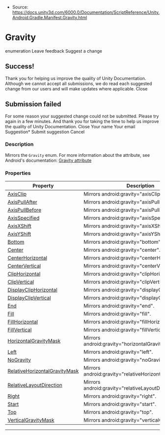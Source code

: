 * Source: https://docs.unity3d.com/6000.0/Documentation/ScriptReference/Unity.Android.Gradle.Manifest.Gravity.html

# Gravity
enumeration
Leave feedback
Suggest a change
## Success!
Thank you for helping us improve the quality of Unity Documentation. Although we cannot accept all submissions, we do read each suggested change from our users and will make updates where applicable.
Close
## Submission failed
For some reason your suggested change could not be submitted. Please <a>try again</a> in a few minutes. And thank you for taking the time to help us improve the quality of Unity Documentation.
Close
Your name Your email Suggestion* Submit suggestion
Cancel
### Description
Mirrors the ` Gravity ` enum.
For more information about the attribute, see Android's documentation: [Gravity attribute](https://developer.android.com/reference/android/R.styleable#LinearLayout_gravity)
### Properties
Property | Description  
---|---  
[AxisClip](https://docs.unity3d.com/6000.0/Documentation/ScriptReference/Unity.Android.Gradle.Manifest.Gravity.AxisClip.html) | Mirrors android:gravity="axisClip".  
[AxisPullAfter](https://docs.unity3d.com/6000.0/Documentation/ScriptReference/Unity.Android.Gradle.Manifest.Gravity.AxisPullAfter.html) | Mirrors android:gravity="axisPullAfter".  
[AxisPullBefore](https://docs.unity3d.com/6000.0/Documentation/ScriptReference/Unity.Android.Gradle.Manifest.Gravity.AxisPullBefore.html) | Mirrors android:gravity="axisPullBefore".  
[AxisSpecified](https://docs.unity3d.com/6000.0/Documentation/ScriptReference/Unity.Android.Gradle.Manifest.Gravity.AxisSpecified.html) | Mirrors android:gravity="axisSpecified".  
[AxisXShift](https://docs.unity3d.com/6000.0/Documentation/ScriptReference/Unity.Android.Gradle.Manifest.Gravity.AxisXShift.html) | Mirrors android:gravity="axisXShift".  
[AxisYShift](https://docs.unity3d.com/6000.0/Documentation/ScriptReference/Unity.Android.Gradle.Manifest.Gravity.AxisYShift.html) | Mirrors android:gravity="axisYShift".  
[Bottom](https://docs.unity3d.com/6000.0/Documentation/ScriptReference/Unity.Android.Gradle.Manifest.Gravity.Bottom.html) | Mirrors android:gravity="bottom".  
[Center](https://docs.unity3d.com/6000.0/Documentation/ScriptReference/Unity.Android.Gradle.Manifest.Gravity.Center.html) | Mirrors android:gravity="center".  
[CenterHorizontal](https://docs.unity3d.com/6000.0/Documentation/ScriptReference/Unity.Android.Gradle.Manifest.Gravity.CenterHorizontal.html) | Mirrors android:gravity="centerHorizontal".  
[CenterVertical](https://docs.unity3d.com/6000.0/Documentation/ScriptReference/Unity.Android.Gradle.Manifest.Gravity.CenterVertical.html) | Mirrors android:gravity="centerVertical".  
[ClipHorizontal](https://docs.unity3d.com/6000.0/Documentation/ScriptReference/Unity.Android.Gradle.Manifest.Gravity.ClipHorizontal.html) | Mirrors android:gravity="clipHorizontal".  
[ClipVertical](https://docs.unity3d.com/6000.0/Documentation/ScriptReference/Unity.Android.Gradle.Manifest.Gravity.ClipVertical.html) | Mirrors android:gravity="clipVertical".  
[DisplayClipHorizontal](https://docs.unity3d.com/6000.0/Documentation/ScriptReference/Unity.Android.Gradle.Manifest.Gravity.DisplayClipHorizontal.html) | Mirrors android:gravity="displayClipHorizontal".  
[DisplayClipVertical](https://docs.unity3d.com/6000.0/Documentation/ScriptReference/Unity.Android.Gradle.Manifest.Gravity.DisplayClipVertical.html) | Mirrors android:gravity="displayClipVertical".  
[End](https://docs.unity3d.com/6000.0/Documentation/ScriptReference/Unity.Android.Gradle.Manifest.Gravity.End.html) | Mirrors android:gravity="end".  
[Fill](https://docs.unity3d.com/6000.0/Documentation/ScriptReference/Unity.Android.Gradle.Manifest.Gravity.Fill.html) | Mirrors android:gravity="fill".  
[FillHorizontal](https://docs.unity3d.com/6000.0/Documentation/ScriptReference/Unity.Android.Gradle.Manifest.Gravity.FillHorizontal.html) | Mirrors android:gravity="fillHorizontal".  
[FillVertical](https://docs.unity3d.com/6000.0/Documentation/ScriptReference/Unity.Android.Gradle.Manifest.Gravity.FillVertical.html) | Mirrors android:gravity="fillVertical".  
[HorizontalGravityMask](https://docs.unity3d.com/6000.0/Documentation/ScriptReference/Unity.Android.Gradle.Manifest.Gravity.HorizontalGravityMask.html) | Mirrors android:gravity="horizontalGravityMask".  
[Left](https://docs.unity3d.com/6000.0/Documentation/ScriptReference/Unity.Android.Gradle.Manifest.Gravity.Left.html) | Mirrors android:gravity="left".  
[NoGravity](https://docs.unity3d.com/6000.0/Documentation/ScriptReference/Unity.Android.Gradle.Manifest.Gravity.NoGravity.html) | Mirrors android:gravity="noGravity".  
[RelativeHorizontalGravityMask](https://docs.unity3d.com/6000.0/Documentation/ScriptReference/Unity.Android.Gradle.Manifest.Gravity.RelativeHorizontalGravityMask.html) | Mirrors android:gravity="relativeHorizontalGravityMask".  
[RelativeLayoutDirection](https://docs.unity3d.com/6000.0/Documentation/ScriptReference/Unity.Android.Gradle.Manifest.Gravity.RelativeLayoutDirection.html) | Mirrors android:gravity="relativeLayoutDirection".  
[Right](https://docs.unity3d.com/6000.0/Documentation/ScriptReference/Unity.Android.Gradle.Manifest.Gravity.Right.html) | Mirrors android:gravity="right".  
[Start](https://docs.unity3d.com/6000.0/Documentation/ScriptReference/Unity.Android.Gradle.Manifest.Gravity.Start.html) | Mirrors android:gravity="start".  
[Top](https://docs.unity3d.com/6000.0/Documentation/ScriptReference/Unity.Android.Gradle.Manifest.Gravity.Top.html) | Mirrors android:gravity="top".  
[VerticalGravityMask](https://docs.unity3d.com/6000.0/Documentation/ScriptReference/Unity.Android.Gradle.Manifest.Gravity.VerticalGravityMask.html) | Mirrors android:gravity="verticalGravityMask".  
* * *
